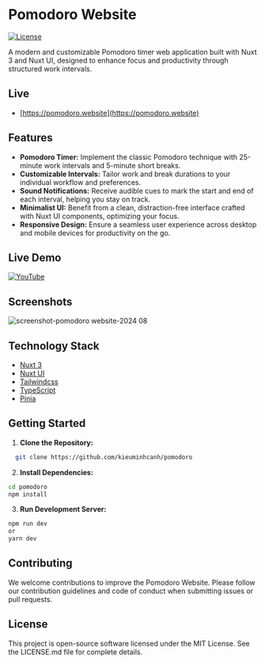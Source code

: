 # Pomodoro Website

[![License](https://img.shields.io/badge/License-MIT-blue.svg)](https://opensource.org/licenses/MIT)

A modern and customizable Pomodoro timer web application built with Nuxt 3 and Nuxt UI, designed to enhance focus and productivity through structured work intervals.

## Live
- [https://pomodoro.website](https://pomodoro.website)

## Features

- **Pomodoro Timer:** Implement the classic Pomodoro technique with 25-minute work intervals and 5-minute short breaks.
- **Customizable Intervals:** Tailor work and break durations to your individual workflow and preferences.
- **Sound Notifications:** Receive audible cues to mark the start and end of each interval, helping you stay on track.
- **Minimalist UI:** Benefit from a clean, distraction-free interface crafted with Nuxt UI components, optimizing your focus.
- **Responsive Design:** Ensure a seamless user experience across desktop and mobile devices for productivity on the go.

## Live Demo

[![YouTube](http://i.ytimg.com/vi/1O7yQ36yoLs/hqdefault.jpg)](https://www.youtube.com/watch?v=1O7yQ36yoLs)

## Screenshots

![screenshot-pomodoro website-2024 08](https://github.com/user-attachments/assets/eb33a646-4fd7-486a-a193-8fced697559b)

## Technology Stack
- [Nuxt 3](https://nuxt.com)
- [Nuxt UI](https://ui.nuxt.com)
- [Tailwindcss](https://tailwindcss.com)
- [TypeScript](https://www.typescriptlang.org)
- [Pinia](https://pinia.vuejs.org/)

## Getting Started

1. **Clone the Repository:**
```bash
  git clone https://github.com/kieuminhcanh/pomodoro
```

2. **Install Dependencies:**
```bash
cd pomodoro
npm install
```
3. **Run Development Server:**
```bash
npm run dev 
or
yarn dev  
```

## Contributing
We welcome contributions to improve the Pomodoro Website. Please follow our contribution guidelines and code of conduct when submitting issues or pull requests.

## License
This project is open-source software licensed under the MIT License. See the LICENSE.md file for complete details.



